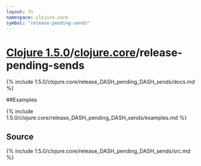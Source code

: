 ```yaml
---
layout: fn
namespace: clojure.core
symbol: "release-pending-sends"
---
```


# [Clojure 1.5.0](../../)/[clojure.core](../)/release-pending-sends

{% include 1.5.0/clojure.core/release_DASH_pending_DASH_sends/docs.md %}

##Examples

{% include 1.5.0/clojure.core/release_DASH_pending_DASH_sends/examples.md %}
## Source
{% include 1.5.0/clojure.core/release_DASH_pending_DASH_sends/src.md %}

